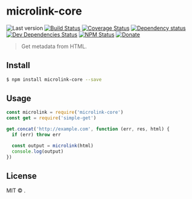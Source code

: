 # microlink-core

![Last version](https://img.shields.io/github/tag/microlinkhq/microlink-core.svg?style=flat-square)
[![Build Status](https://img.shields.io/travis/microlinkhq/microlink-core/master.svg?style=flat-square)](https://travis-ci.org/microlinkhq/microlink-core)
[![Coverage Status](https://img.shields.io/coveralls/microlinkhq/microlink-core.svg?style=flat-square)](https://coveralls.io/github/microlinkhq/microlink-core)
[![Dependency status](https://img.shields.io/david/microlinkhq/microlink-core.svg?style=flat-square)](https://david-dm.org/microlinkhq/microlink-core)
[![Dev Dependencies Status](https://img.shields.io/david/dev/microlinkhq/microlink-core.svg?style=flat-square)](https://david-dm.org/microlinkhq/microlink-core#info=devDependencies)
[![NPM Status](https://img.shields.io/npm/dm/microlink-core.svg?style=flat-square)](https://www.npmjs.org/package/microlink-core)
[![Donate](https://img.shields.io/badge/donate-paypal-blue.svg?style=flat-square)](https://paypal.me/microlinkhq)

> Get metadata from HTML.

## Install

```bash
$ npm install microlink-core --save
```

## Usage

```js
const microlink = require('microlink-core')
const get = require('simple-get')

get.concat('http://example.com', function (err, res, html) {
  if (err) throw err

  const output = microlink(html)
  console.log(output)
})
```
## License

MIT © [](https://github.com/microlinkhq).
